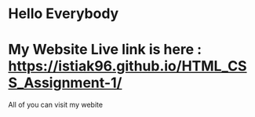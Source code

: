 <h1>Hello Everybody</h1>

<h1>My Website Live link is here : 
  <a href ="#">https://istiak96.github.io/HTML_CSS_Assignment-1/</a>
</h1>

<p>All of you can visit my webite</p>
